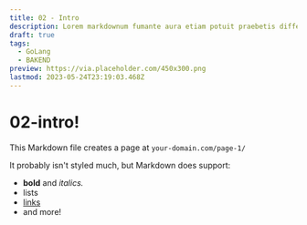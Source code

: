 ```yaml
---
title: 02 - Intro
description: Lorem markdownum fumante aura etiam potuit praebetis differt sagittam Thebae quies, praemiaque lepores.
draft: true
tags:
  - GoLang
  - BAKEND
preview: https://via.placeholder.com/450x300.png
lastmod: 2023-05-24T23:19:03.468Z
---
```


# 02-intro!

This Markdown file creates a page at `your-domain.com/page-1/`

It probably isn't styled much, but Markdown does support:

- **bold** and _italics._
- lists
- [links](https://astro.build)
- and more!
